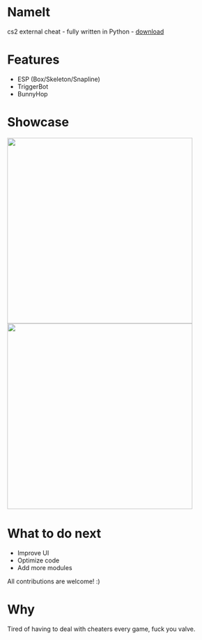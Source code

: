 # NameIt
cs2 external cheat - fully written in Python - [download](https://github.com/g0ldyy/NameIt/releases)

# Features
- ESP (Box/Skeleton/Snapline)
- TriggerBot
- BunnyHop

# Showcase
<img src="https://i.imgur.com/yGyQkvo.png" width="425"/> <img src="https://i.imgur.com/QyPZCFy.png" width="425"/> 

# What to do next
- Improve UI
- Optimize code
- Add more modules

All contributions are welcome! :)

# Why
Tired of having to deal with cheaters every game, fuck you valve.
